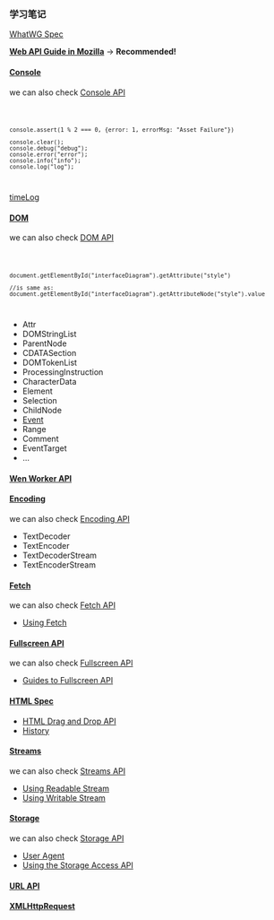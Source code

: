 ### 学习笔记

[WhatWG Spec](https://spec.whatwg.org/)

**[Web API Guide in Mozilla](https://developer.mozilla.org/en-US/docs/Web/API)**  -> __Recommended!__

#### [Console](https://console.spec.whatwg.org/)

we can also check [Console API](https://developer.mozilla.org/en-US/docs/Web/API/Console_API)

<code>

    console.assert(1 % 2 === 0, {error: 1, errorMsg: "Asset Failure"})

    console.clear();
    console.debug("debug");
    console.error("error");
    console.info("info");
    console.log("log");
</code>

[timeLog](https://developer.mozilla.org/en-US/docs/Web/API/Console/timeLog)

#### [DOM](https://dom.spec.whatwg.org/)

we can also check [DOM API](https://developer.mozilla.org/en-US/docs/Web/API/Document_Object_Model)

<code>

    document.getElementById("interfaceDiagram").getAttribute("style")  

    //is same as:
    document.getElementById("interfaceDiagram").getAttributeNode("style").value

</code>

- Attr
- DOMStringList
- ParentNode
- CDATASection
- DOMTokenList
- ProcessingInstruction
- CharacterData 
- Element
- Selection
- ChildNode
- [Event](https://developer.mozilla.org/en-US/docs/Web/API/Event)
- Range
- Comment
- EventTarget
- ...

#### [Wen Worker API](https://developer.mozilla.org/en-US/docs/Web/API/Web_Workers_API)


#### [Encoding](https://encoding.spec.whatwg.org/)

we can also check [Encoding API](https://developer.mozilla.org/en-US/docs/Web/API/Encoding_API)

- TextDecoder
- TextEncoder
- TextDecoderStream
- TextEncoderStream

#### [Fetch](https://fetch.spec.whatwg.org/)

we can also check [Fetch API](https://developer.mozilla.org/en-US/docs/Web/API/Fetch_API)

- [Using Fetch](https://developer.mozilla.org/en-US/docs/Web/API/Fetch_API/Using_Fetch)

#### [Fullscreen API](https://fullscreen.spec.whatwg.org/)

we can also check [Fullscreen API](https://developer.mozilla.org/en-US/docs/Web/API/Fullscreen_API)

- [Guides to Fullscreen API](https://developer.mozilla.org/en-US/docs/Web/API/Fullscreen_API/Guide)

#### [HTML Spec](https://html.spec.whatwg.org/multipage/)

- [HTML Drag and Drop API](https://developer.mozilla.org/en-US/docs/Web/API/HTML_Drag_and_Drop_API)
- [History](https://html.spec.whatwg.org/multipage/history.html)

#### [Streams](https://streams.spec.whatwg.org/)

we can also check [Streams API](https://developer.mozilla.org/en-US/docs/Web/API/Streams_API)

- [Using Readable Stream](https://developer.mozilla.org/en-US/docs/Web/API/Streams_API/Using_readable_streams)
- [Using Writable Stream](https://developer.mozilla.org/en-US/docs/Web/API/Streams_API/Using_writable_streams)

#### [Storage](https://storage.spec.whatwg.org/)
 we can also check [Storage API](https://developer.mozilla.org/en-US/docs/Web/API/Storage_API)

 - [User Agent](https://infra.spec.whatwg.org/#user-agent)
 - [Using the Storage Access API](https://developer.mozilla.org/en-US/docs/Web/API/Storage_Access_API/Using)


#### [URL API](https://developer.mozilla.org/en-US/docs/Web/API/URL_API)

#### [XMLHttpRequest](https://xhr.spec.whatwg.org/)

